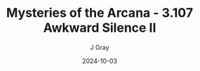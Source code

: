 ---
title: 'Mysteries of the Arcana - 3.107 Awkward Silence II'
alt: 'Mysteries of the Arcana'
date: '2024-10-03'
author: 'J Gray'
artist: 'Gennifer'
---